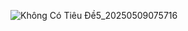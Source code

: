 ![Không Có Tiêu Đề5_20250509075716](https://github.com/user-attachments/assets/56fdc603-ead3-4570-a796-40efaa9d9599)
